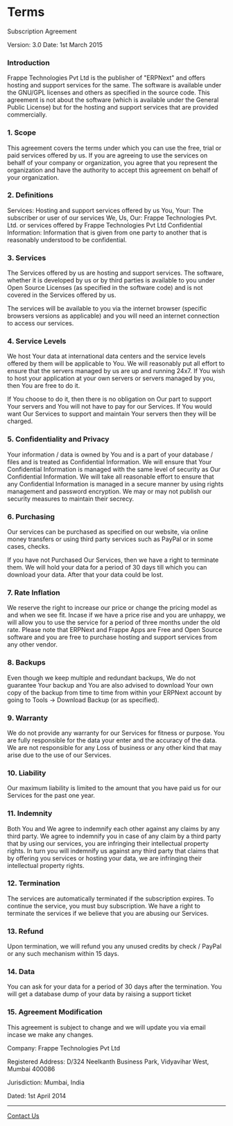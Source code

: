 # Terms

<p class="lead">Subscription Agreement</p>

Version: 3.0
Date: 1st March 2015


### Introduction

Frappe Technologies Pvt Ltd is the publisher of "ERPNext" and offers hosting and support services for the same. The software is available under the GNU/GPL licenses and others as specified in the source code. This agreement is not about the software (which is available under the General Public License) but for the hosting and support services that are provided commercially.

### 1. Scope

This agreement covers the terms under which you can use the free, trial or paid services offered by us. If you are agreeing to use the services on behalf of your company or organization, you agree that you represent the organization and have the authority to accept this agreement on behalf of your organization.

### 2. Definitions

Services: Hosting and support services offered by us
You, Your: The subscriber or user of our services
We, Us, Our: Frappe Technologies Pvt. Ltd. or services offered by Frappe Technologies Pvt Ltd
Confidential Information: Information that is given from one party to another that is reasonably understood to be confidential.

### 3. Services

The Services offered by us are hosting and support services. The software, whether it is developed by us or by third parties is available to you under Open Source Licenses (as specified in the software code) and is not covered in the Services offered by us.

The services will be available to you via the internet browser (specific browsers versions as applicable) and you will need an internet connection to access our services.

### 4. Service Levels

We host Your data at international data centers and the service levels offered by them will be applicable to You. We will reasonably put all effort to ensure that the servers managed by us are up and running 24x7. If You wish to host your application at your own servers or servers managed by you, then You are free to do it.

If You choose to do it, then there is no obligation on Our part to support Your servers and You will not have to pay for our Services. If You would want Our Services to support and maintain Your servers then they will be charged.

### 5. Confidentiality and Privacy

Your information / data is owned by You and is a part of your database / files and is treated as Confidential Information. We will ensure that Your Confidential Information is managed with the same level of security as Our Confidential Information. We will take all reasonable effort to ensure that any Confidential Information is managed in a secure manner by using rights management and password encryption. We may or may not publish our security measures to maintain their secrecy.

### 6. Purchasing

Our services can be purchased as specified on our website, via online money transfers or using third party services such as PayPal or in some cases, checks.

If you have not Purchased Our Services, then we have a right to terminate them. We will hold your data for a period of 30 days till which you can download your data. After that your data could be lost.

### 7. Rate Inflation

We reserve the right to increase our price or change the pricing model as and when we see fit. Incase if we have a price rise and you are unhappy, we will allow you to use the service for a period of three months under the old rate. Please note that ERPNext and Frappe Apps are Free and Open Source software and you are free to purchase hosting and support services from any other vendor.

### 8. Backups

Even though we keep multiple and redundant backups, We do not guarantee Your backup and You are also advised to download Your own copy of the backup from time to time from within your ERPNext account by going to Tools -> Download Backup (or as specified).

### 9. Warranty

We do not provide any warranty for our Services for fitness or purpose. You are fully responsible for the data your enter and the accuracy of the data. We are not responsible for any Loss of business or any other kind that may arise due to the use of our Services.

### 10. Liability

Our maximum liability is limited to the amount that you have paid us for our Services for the past one year.

### 11. Indemnity

Both You and We agree to indemnify each other against any claims by any third party. We agree to indemnify you in case of any claim by a third party that by using our services, you are infringing their intellectual property rights. In turn you will indemnify us against any third party that claims that by offering you services or hosting your data, we are infringing their intellectual property rights.

### 12. Termination

The services are automatically terminated if the subscription expires. To continue the service, you must buy subscription. We have a right to terminate the services if we believe that you are abusing our Services.

### 13. Refund

Upon termination, we will refund you any unused credits by check / PayPal or any such mechanism within 15 days.

### 14. Data

You can ask for your data for a period of 30 days after the termination. You will get a database dump of your data by raising a support ticket

### 15. Agreement Modification

This agreement is subject to change and we will update you via email incase we make any changes.

Company: Frappe Technologies Pvt Ltd

Registered Address: D/324 Neelkanth Business Park, Vidyavihar West, Mumbai 400086

Jurisdiction: Mumbai, India

Dated: 1st April 2014

---

<p class="text-center"><a class="btn btn-default" href="/contact">Contact Us</a></p>
